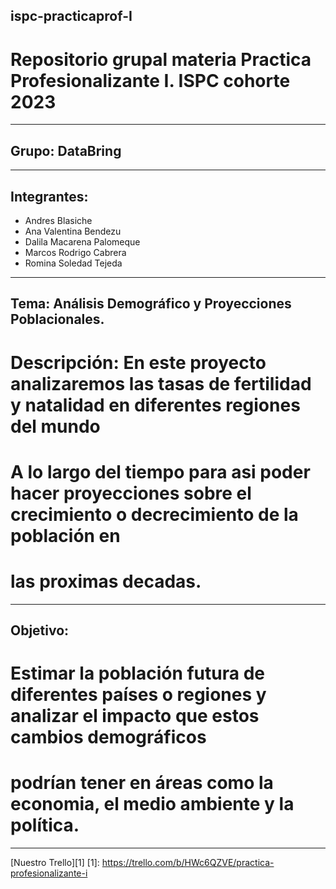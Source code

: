 ## ispc-practicaprof-I
# Repositorio grupal materia Practica Profesionalizante I. ISPC cohorte 2023
-----------------------------------------------------------------------------
## Grupo: DataBring
-----------------------------------------------------------------------------
## Integrantes:
- Andres Blasiche
- Ana Valentina Bendezu
- Dalila Macarena Palomeque
- Marcos Rodrigo Cabrera
- Romina Soledad Tejeda
-----------------------------------------------------------------------------
## Tema: Análisis Demográfico y Proyecciones Poblacionales.
# Descripción: En este proyecto analizaremos las tasas de fertilidad y natalidad en diferentes regiones del mundo
# A lo largo del tiempo para asi poder hacer proyecciones sobre el crecimiento o decrecimiento de la población en
# las proximas decadas.
-----------------------------------------------------------------------------
## Objetivo:
# Estimar la población futura de diferentes países o regiones y analizar el impacto que estos cambios demográficos
# podrían tener en áreas como la economia, el medio ambiente y la política.
---
[Nuestro Trello][1]
[1]: https://trello.com/b/HWc6QZVE/practica-profesionalizante-i

